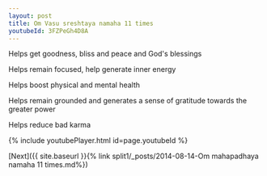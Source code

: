 ```yaml
---
layout: post
title: Om Vasu sreshtaya namaha 11 times
youtubeId: 3FZPeGh4D8A
---
```

 
 
Helps get goodness, bliss and peace and God's blessings
 
Helps remain focused, help generate inner energy 
 
Helps boost physical and mental health 
 
Helps remain grounded and generates a sense of gratitude towards the greater power 
 
Helps reduce bad karma
 
 
 
 


{% include youtubePlayer.html id=page.youtubeId %}
 
[Next]({{ site.baseurl }}{% link  split1/_posts/2014-08-14-Om mahapadhaya namaha 11 times.md%})
 
